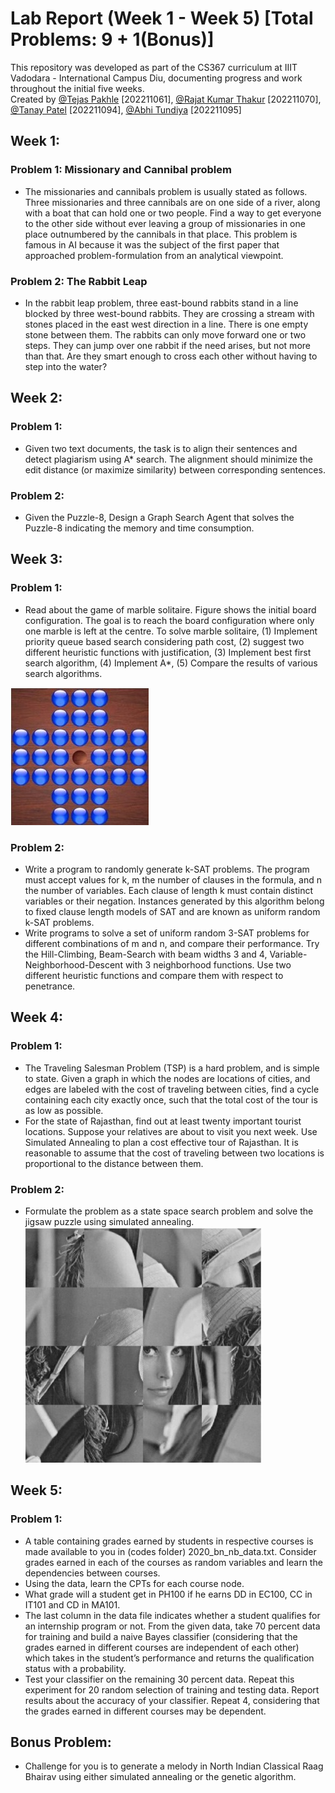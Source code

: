 # Lab Report (Week 1 - Week 5) [Total Problems: 9 + 1(Bonus)]
This repository was developed as part of the CS367 curriculum at IIIT Vadodara - International Campus Diu, documenting progress and work throughout the initial five weeks.  
Created by [@Tejas Pakhle](https://github.com/Codezyman) [202211061], [@Rajat Kumar Thakur](https://github.com/acevaliant420) [202211070], [@Tanay Patel](https://github.com/Tanay-cmd) [202211094], [@Abhi Tundiya](https://github.com/Abhi_T212) [202211095]

## Week 1:

### Problem 1: Missionary and Cannibal problem
- The missionaries and cannibals problem is usually stated as follows. Three missionaries and three cannibals are on one side of a river, along with a boat that can hold one or two people. Find a way to get everyone to the other side without ever leaving a group of missionaries in one place outnumbered by the cannibals in that place. This problem is famous in AI because it was the subject of the first paper that approached problem-formulation from an analytical viewpoint.

### Problem 2: The Rabbit Leap
- In the rabbit leap problem, three east-bound rabbits stand in a line blocked by three west-bound rabbits. They are crossing a stream with stones placed in the east west direction in a line. There is one empty stone between them. The rabbits can only move forward one or two steps. They can jump over one rabbit if the need arises, but not more than that. Are they smart enough to cross each other without having to step into the water? 


## Week 2:

### Problem 1: 
- Given two text documents, the task is to align their sentences and detect plagiarism using A* search. The alignment should minimize the edit distance (or maximize similarity) between corresponding sentences.

### Problem 2: 
- Given the Puzzle-8, Design a Graph Search Agent that solves the Puzzle-8 indicating the memory and time consumption.

## Week 3:

### Problem 1: 
- Read about the game of marble solitaire. Figure shows the initial board configuration. The goal is to reach the board configuration where only one marble is left at the centre. To solve marble solitaire, (1) Implement priority queue based search considering path cost, (2) suggest two different heuristic functions with justification, (3) Implement best first search algorithm, (4) Implement A*, (5) Compare the results of various search algorithms.
  
![Scrambled_Lena](https://github.com/acevaliant420/Acode_AI_Lab_Codes/blob/main/Week%204/Submission%20Jigsaw%20Puzzle/Photos/marble.jpg)  
  
### Problem 2: 
- Write a program to randomly generate k-SAT problems.  The program must accept values for k, m the number of clauses in the formula, and n the number of variables.  Each clause of length k must contain distinct variables or their negation.  Instances generated by this algorithm belong to fixed clause length models of SAT and are known as uniform random k-SAT problems.
- Write programs to solve a set of uniform random 3-SAT problems for different combinations of m and n, and compare their performance.  Try the Hill-Climbing, Beam-Search with beam widths 3 and 4, Variable-Neighborhood-Descent with 3 neighborhood functions.  Use two different heuristic functions and compare them with respect to penetrance.

## Week 4:

### Problem 1: 
- The Traveling Salesman Problem (TSP) is a hard problem, and is simple to state.  Given a  graph in which the nodes are locations of cities, and edges are labeled with the cost of traveling between cities,  find a cycle containing each city exactly once, such that the total cost of the tour is as low as possible.
- For the state of Rajasthan, find out at least twenty important tourist locations.  Suppose your relatives are about to visit you next week.  Use Simulated Annealing to plan a cost effective tour of Rajasthan.  It is reasonable to assume that the cost of traveling between two locations is proportional to the distance between them.
 
 ### Problem 2:
 - Formulate the problem as a state space search problem and solve the jigsaw puzzle using simulated annealing.
![Scrambled_Lena](https://github.com/acevaliant420/Acode_AI_Lab_Codes/blob/main/Week%204/Submission%20Jigsaw%20Puzzle/Photos/pixel.jpg)  

## Week 5:

### Problem 1:
- A table containing grades earned by students in respective courses is made available to you in (codes folder) 2020_bn_nb_data.txt. 
Consider grades earned in each of the courses as random variables and learn the dependencies between courses. 
- Using the data, learn the CPTs for each course node.
- What grade will a student get in PH100 if he earns DD in EC100, CC in IT101 and CD in MA101.
- The last column in the data file indicates whether a student qualifies for an internship program or not. From the given data, take 70 percent data for training and build a naive Bayes classifier (considering that the grades earned in different courses are independent of each other) which takes in the student’s performance and returns the qualification status with a probability.
- Test your classifier on the remaining 30 percent data. Repeat this experiment for 20 random selection of training and testing data. Report results about the accuracy of your classifier.
Repeat 4, considering that the grades earned in different courses may be dependent.

 ## Bonus Problem:
-  Challenge for you is to generate a melody in North Indian Classical Raag Bhairav using either simulated annealing or the genetic algorithm. 

